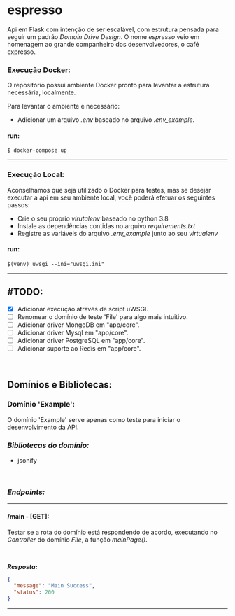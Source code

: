 # espresso
Api em Flask com intenção de ser escalável, com estrutura pensada para seguir um padrão *Domain Drive Design*. O nome *espresso* veio em homenagem ao grande companheiro dos desenvolvedores, o café expresso.

### Execução Docker:
O repositório possui ambiente Docker pronto para levantar a estrutura necessária, localmente. 

Para levantar o ambiente é necessário:
- Adicionar um arquivo *.env* baseado no arquivo *.env_example*.

#### run:
`$ docker-compose up`

---

### Execução Local:
Aconselhamos que seja utilizado o Docker para testes, mas se desejar executar a api em seu ambiente local, você poderá efetuar os seguintes passos:
- Crie o seu próprio *virutalenv* baseado no python 3.8
- Instale as dependências contidas no arquivo *requirements.txt*
- Registre as variáveis do arquivo *.env_example* junto ao seu *virtualenv*

#### run:
`$(venv) uwsgi --ini="uwsgi.ini"`

---

## #TODO:
- [x] Adicionar execução através de script uWSGI.
- [ ] Renomear o domínio de teste 'File' para algo mais intuitivo.
- [ ] Adicionar driver MongoDB em "app/core".
- [ ] Adicionar driver Mysql em "app/core".
- [ ] Adicionar driver PostgreSQL em "app/core".
- [ ] Adicionar suporte ao Redis em "app/core".

<br>

## Domínios e Bibliotecas:

### Domínio 'Example':
O domínio 'Example' serve apenas como teste para iniciar o desenvolvimento da API.

### *Bibliotecas do domínio:*
- jsonify

<br>

### *Endpoints:*

---

#### /main - [GET]:
Testar se a rota do domínio está respondendo de acordo, executando no *Controller* do domínio *File*, a função *mainPage()*.

<br>

***Resposta:***
```json
{
  "message": "Main Success",
  "status": 200
}
```

---

